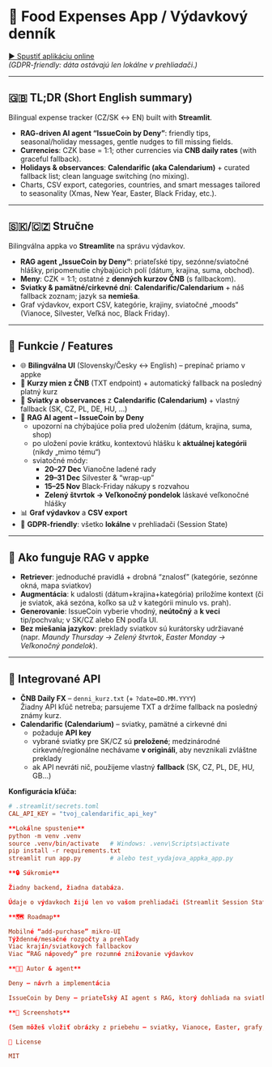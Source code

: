 # 💸 Food Expenses App / Výdavkový denník

[▶️ Spustiť aplikáciu online](https://vydajovaappka-yumqiidaqwjyf5kcauxygh.streamlit.app/)  
*(GDPR-friendly: dáta ostávajú len lokálne v prehliadači.)*

---

## 🇬🇧 TL;DR (Short English summary)
Bilingual expense tracker (CZ/SK ↔ EN) built with **Streamlit**.  
- **RAG-driven AI agent “IssueCoin by Deny”**: friendly tips, seasonal/holiday messages, gentle nudges to fill missing fields.  
- **Currencies**: CZK base = 1:1; other currencies via **CNB daily rates** (with graceful fallback).  
- **Holidays & observances**: **Calendarific (aka Calendarium)** + curated fallback list; clean language switching (no mixing).  
- Charts, CSV export, categories, countries, and smart messages tailored to seasonality (Xmas, New Year, Easter, Black Friday, etc.).

---

## 🇸🇰/🇨🇿 Stručne
Bilingválna appka vo **Streamlite** na správu výdavkov.  
- **RAG agent „IssueCoin by Deny“**: priateľské tipy, sezónne/sviatočné hlášky, pripomenutie chýbajúcich polí (dátum, krajina, suma, obchod).  
- **Meny**: CZK = 1:1; ostatné z **denných kurzov ČNB** (s fallbackom).  
- **Sviatky & pamätné/cirkevné dni**: **Calendarific/Calendarium** + náš fallback zoznam; jazyk sa **nemieša**.  
- Graf výdavkov, export CSV, kategórie, krajiny, sviatočné „moods“ (Vianoce, Silvester, Veľká noc, Black Friday).

---

## 🌟 Funkcie / Features
- 🌐 **Bilingválna UI** (Slovensky/Česky ↔ English) – prepínač priamo v appke  
- 💱 **Kurzy mien z ČNB** (TXT endpoint) + automatický fallback na posledný platný kurz  
- 📅 **Sviatky a observances** z **Calendarific (Calendarium)** + vlastný fallback (SK, CZ, PL, DE, HU, …)  
- 🤖 **RAG AI agent – IssueCoin by Deny**  
  - upozorní na chýbajúce polia pred uložením (dátum, krajina, suma, shop)  
  - po uložení povie krátku, kontextovú hlášku k **aktuálnej kategórii** (nikdy „mimo tému“)  
  - sviatočné módy:  
    - **20–27 Dec** Vianočne ladené rady  
    - **29–31 Dec** Silvester & “wrap-up”  
    - **15–25 Nov** Black-Friday nákupy s rozvahou  
    - **Zelený štvrtok → Veľkonočný pondelok** láskavé veľkonočné hlášky  
- 📊 **Graf výdavkov** a **CSV export**  
- 🔐 **GDPR-friendly**: všetko **lokálne** v prehliadači (Session State)

---

## 🧠 Ako funguje RAG v appke
- **Retriever**: jednoduché pravidlá + drobná “znalosť” (kategórie, sezónne okná, mapa sviatkov)  
- **Augmentácia**: k udalosti (dátum+krajina+kategória) priložíme kontext (či je sviatok, aká sezóna, koľko sa už v kategórii minulo vs. prah).  
- **Generovanie**: IssueCoin vyberie vhodný, **neútočný** a **k veci** tip/pochvalu; v SK/CZ alebo EN podľa UI.  
- **Bez miešania jazykov**: preklady sviatkov sú kurátorsky udržiavané (napr. *Maundy Thursday → Zelený štvrtok*, *Easter Monday → Veľkonočný pondelok*).

---

## 🔌 Integrované API
- **ČNB Daily FX** – `denni_kurz.txt` (+ `?date=DD.MM.YYYY`)  
  Žiadny API kľúč netreba; parsujeme TXT a držíme fallback na posledný známy kurz.  
- **Calendarific (Calendarium)** – sviatky, pamätné a cirkevné dni  
  - požaduje **API key**  
  - vybrané sviatky pre SK/CZ sú **preložené**; medzinárodné cirkevné/regionálne nechávame **v origináli**, aby nevznikali zvláštne preklady  
  - ak API nevráti nič, použijeme vlastný **fallback** (SK, CZ, PL, DE, HU, GB…)

**Konfigurácia kľúča:**
```toml
# .streamlit/secrets.toml
CAL_API_KEY = "tvoj_calendarific_api_key"

**Lokálne spustenie**
python -m venv .venv
source .venv/bin/activate   # Windows: .venv\Scripts\activate
pip install -r requirements.txt
streamlit run app.py        # alebo test_vydajova_appka_app.py

**🔒 Súkromie**

Žiadny backend, žiadna databáza.

Údaje o výdavkoch žijú len vo vašom prehliadači (Streamlit Session State).

**🗺️ Roadmap**

Mobilné “add-purchase” mikro-UI
Týždenné/mesačné rozpočty a prehľady
Viac krajín/sviatkových fallbackov
Viac “RAG nápovedy” pre rozumné znižovanie výdavkov

**👩‍💻 Autor & agent**

Deny – návrh a implementácia

IssueCoin by Deny – priateľský AI agent s RAG, ktorý dohliada na sviatky a dobré návyky

**📸 Screenshots**

(Sem môžeš vložiť obrázky z priebehu – sviatky, Vianoce, Easter, grafy, hlášky…)

📄 License

MIT
